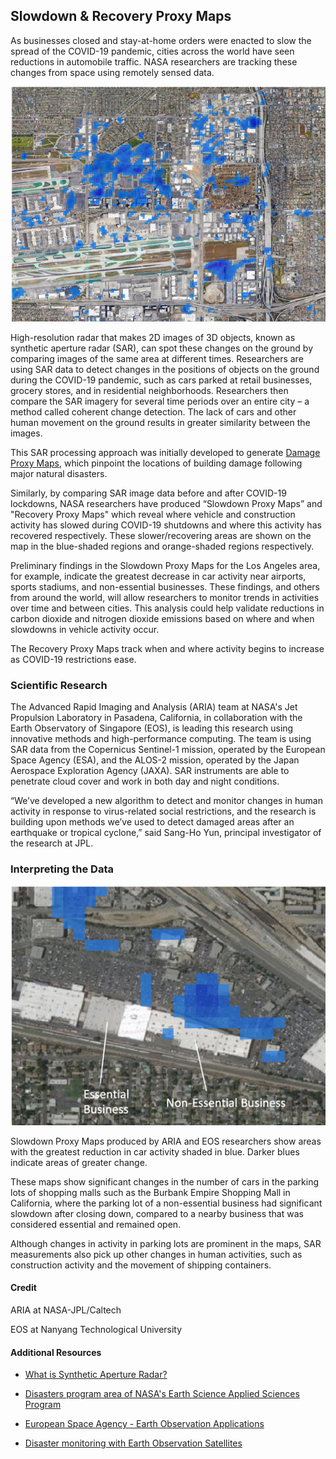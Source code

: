 ## Slowdown & Recovery Proxy Maps

As businesses closed and stay-at-home orders were enacted to slow the spread of the COVID-19 pandemic, cities across the world have seen reductions in automobile traffic. NASA researchers are tracking these changes from space using remotely sensed data. 

![](https://raw.githubusercontent.com/eurodatacube/eodash-assets/main/collections/N7_slowdown_proxy/N7-Fig-1.png)

High-resolution radar that makes 2D images of 3D objects, known as synthetic aperture radar (SAR), can spot these changes on the ground by comparing images of the same area at different times. Researchers are using SAR data to detect changes in the positions of objects on the ground during the COVID-19 pandemic, such as cars parked at retail businesses, grocery stores, and in residential neighborhoods. Researchers then compare the SAR imagery for several time periods over an entire city – a method called coherent change detection. The lack of cars and other human movement on the ground results in greater similarity between the images.


This SAR processing approach was initially developed to generate [Damage Proxy Maps](https://appliedsciences.nasa.gov/our-impact/news/aria-damage-proxy-map-lombok-indonesia-earthquake), which pinpoint the locations of building damage following major natural disasters.

Similarly, by comparing SAR image data before and after COVID-19 lockdowns, NASA researchers have produced “Slowdown Proxy Maps” and "Recovery Proxy Maps" which reveal where vehicle and construction activity has slowed during COVID-19 shutdowns and where this activity has recovered respectively. These slower/recovering areas are shown on the map in the blue-shaded regions and orange-shaded regions respectively.

Preliminary findings in the Slowdown Proxy Maps for the Los Angeles area, for example, indicate the greatest decrease in car activity near airports, sports stadiums, and non-essential businesses. These findings, and others from around the world, will allow researchers to monitor trends in activities over time and between cities. This analysis could help validate reductions in carbon dioxide and nitrogen dioxide emissions based on where and when slowdowns in vehicle activity occur. 

The Recovery Proxy Maps track when and where activity begins to increase as COVID-19 restrictions ease. 

### Scientific Research

The Advanced Rapid Imaging and Analysis (ARIA) team at NASA's Jet Propulsion Laboratory in Pasadena, California, in collaboration with the Earth Observatory of Singapore (EOS), is leading this research using innovative methods and high-performance computing. The team is using SAR data from the Copernicus Sentinel-1 mission, operated by the European Space Agency (ESA), and the ALOS-2 mission, operated by the Japan Aerospace Exploration Agency (JAXA). SAR instruments are able to penetrate cloud cover and work in both day and night conditions.

“We’ve developed a new algorithm to detect and monitor changes in human activity in response to virus-related social restrictions, and the research is building upon methods we’ve used to detect damaged areas after an earthquake or tropical cyclone,” said Sang-Ho Yun, principal investigator of the research at JPL.


### Interpreting the Data

![](https://raw.githubusercontent.com/eurodatacube/eodash-assets/main/collections/N7_slowdown_proxy/N7-Fig-2.png)

Slowdown Proxy Maps produced by ARIA and EOS researchers show areas with the greatest reduction in car activity shaded in blue. Darker blues indicate areas of greater change.

These maps show significant changes in the number of cars in the parking lots of shopping malls such as the Burbank Empire Shopping Mall in California, where the parking lot of a non-essential business had significant slowdown after closing down, compared to a nearby business that was considered essential and remained open.

Although changes in activity in parking lots are prominent in the maps, SAR measurements also pick up other changes in human activities, such as construction activity and the movement of shipping containers.


#### Credit

ARIA at NASA-JPL/Caltech

EOS at Nanyang Technological University


#### Additional Resources

- [What is Synthetic Aperture Radar?](https://earthdata.nasa.gov/learn/what-is-sar)

- [Disasters program area of NASA's Earth Science Applied Sciences Program](https://appliedsciences.nasa.gov/what-we-do/disasters)

- [European Space Agency - Earth Observation Applications](https://www.esa.int/Applications/Observing_the_Earth)

- [Disaster monitoring with Earth Observation Satellites](https://www.esa.int/ESA_Multimedia/Keywords/Description/Disasters/(result_type)/videos)
